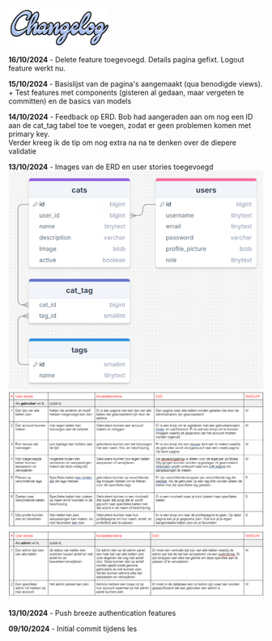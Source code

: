 <img src="./changelog_img/changelog.png" alt="drawing" width="200"/>

**16/10/2024** - Delete feature toegevoegd. Details pagina gefixt. Logout feature werkt nu.

**15/10/2024** - Basislijst van de pagina's aangemaakt (qua benodigde views). + Test features met components (gisteren al gedaan, maar
vergeten te committen) en de basics van models 

**14/10/2024** - Feedback op ERD. Bob had aangeraden aan om nog een ID aan de cat_tag tabel toe te voegen, zodat er geen problemen komen met primary key. <br>
Verder kreeg ik de tip om nog extra na na te denken over de diepere validatie<br>

**13/10/2024** - Images van de ERD en user stories toegevoegd <br>
![ERD afbeelding](/images/ERD.png) <br>
![User Stories Gebruiker](/images/userstories1.png) ![User Stories Admin](/images/userstories2.png)<br>

**13/10/2024** - Push breeze authentication features

**09/10/2024** - Initial commit tijdens les



